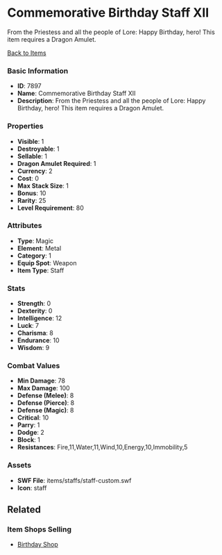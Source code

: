 # Commemorative Birthday Staff XII

From the Priestess and all the people of Lore:  Happy Birthday, hero! This item requires a Dragon Amulet.

[Back to Items](../items.md)

### Basic Information

- **ID**: 7897
- **Name**: Commemorative Birthday Staff XII
- **Description**: From the Priestess and all the people of Lore:  Happy Birthday, hero! This item requires a Dragon Amulet.

### Properties

- **Visible**: 1
- **Destroyable**: 1
- **Sellable**: 1
- **Dragon Amulet Required**: 1
- **Currency**: 2
- **Cost**: 0
- **Max Stack Size**: 1
- **Bonus**: 10
- **Rarity**: 25
- **Level Requirement**: 80

### Attributes

- **Type**: Magic
- **Element**: Metal
- **Category**: 1
- **Equip Spot**: Weapon
- **Item Type**: Staff

### Stats

- **Strength**: 0
- **Dexterity**: 0
- **Intelligence**: 12
- **Luck**: 7
- **Charisma**: 8
- **Endurance**: 10
- **Wisdom**: 9

### Combat Values

- **Min Damage**: 78
- **Max Damage**: 100
- **Defense (Melee)**: 8
- **Defense (Pierce)**: 8
- **Defense (Magic)**: 8
- **Critical**: 10
- **Parry**: 1
- **Dodge**: 2
- **Block**: 1
- **Resistances**: Fire,11,Water,11,Wind,10,Energy,10,Immobility,5

### Assets

- **SWF File**: items/staffs/staff-custom.swf
- **Icon**: staff

## Related

### Item Shops Selling

- [Birthday Shop](../item-shops/107-birthday-shop.md)

